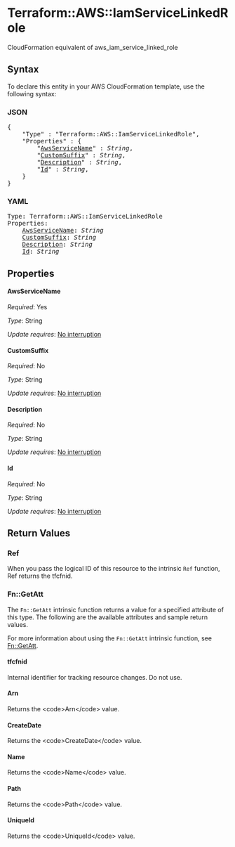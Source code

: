 # Terraform::AWS::IamServiceLinkedRole

CloudFormation equivalent of aws_iam_service_linked_role

## Syntax

To declare this entity in your AWS CloudFormation template, use the following syntax:

### JSON

<pre>
{
    "Type" : "Terraform::AWS::IamServiceLinkedRole",
    "Properties" : {
        "<a href="#awsservicename" title="AwsServiceName">AwsServiceName</a>" : <i>String</i>,
        "<a href="#customsuffix" title="CustomSuffix">CustomSuffix</a>" : <i>String</i>,
        "<a href="#description" title="Description">Description</a>" : <i>String</i>,
        "<a href="#id" title="Id">Id</a>" : <i>String</i>,
    }
}
</pre>

### YAML

<pre>
Type: Terraform::AWS::IamServiceLinkedRole
Properties:
    <a href="#awsservicename" title="AwsServiceName">AwsServiceName</a>: <i>String</i>
    <a href="#customsuffix" title="CustomSuffix">CustomSuffix</a>: <i>String</i>
    <a href="#description" title="Description">Description</a>: <i>String</i>
    <a href="#id" title="Id">Id</a>: <i>String</i>
</pre>

## Properties

#### AwsServiceName

_Required_: Yes

_Type_: String

_Update requires_: [No interruption](https://docs.aws.amazon.com/AWSCloudFormation/latest/UserGuide/using-cfn-updating-stacks-update-behaviors.html#update-no-interrupt)

#### CustomSuffix

_Required_: No

_Type_: String

_Update requires_: [No interruption](https://docs.aws.amazon.com/AWSCloudFormation/latest/UserGuide/using-cfn-updating-stacks-update-behaviors.html#update-no-interrupt)

#### Description

_Required_: No

_Type_: String

_Update requires_: [No interruption](https://docs.aws.amazon.com/AWSCloudFormation/latest/UserGuide/using-cfn-updating-stacks-update-behaviors.html#update-no-interrupt)

#### Id

_Required_: No

_Type_: String

_Update requires_: [No interruption](https://docs.aws.amazon.com/AWSCloudFormation/latest/UserGuide/using-cfn-updating-stacks-update-behaviors.html#update-no-interrupt)

## Return Values

### Ref

When you pass the logical ID of this resource to the intrinsic `Ref` function, Ref returns the tfcfnid.

### Fn::GetAtt

The `Fn::GetAtt` intrinsic function returns a value for a specified attribute of this type. The following are the available attributes and sample return values.

For more information about using the `Fn::GetAtt` intrinsic function, see [Fn::GetAtt](https://docs.aws.amazon.com/AWSCloudFormation/latest/UserGuide/intrinsic-function-reference-getatt.html).

#### tfcfnid

Internal identifier for tracking resource changes. Do not use.

#### Arn

Returns the &lt;code&gt;Arn&lt;/code&gt; value.

#### CreateDate

Returns the &lt;code&gt;CreateDate&lt;/code&gt; value.

#### Name

Returns the &lt;code&gt;Name&lt;/code&gt; value.

#### Path

Returns the &lt;code&gt;Path&lt;/code&gt; value.

#### UniqueId

Returns the &lt;code&gt;UniqueId&lt;/code&gt; value.

